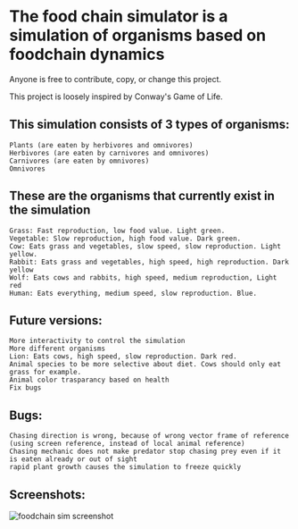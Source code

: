 # The food chain simulator is a simulation of organisms based on foodchain dynamics

Anyone is free to contribute, copy, or change this project.

This project is loosely inspired by Conway's Game of Life.

## This simulation consists of 3 types of organisms:

    Plants (are eaten by herbivores and omnivores)
    Herbivores (are eaten by carnivores and omnivores)
    Carnivores (are eaten by omnivores)
    Omnivores

 ## These are the organisms that currently exist in the simulation

    Grass: Fast reproduction, low food value. Light green.
    Vegetable: Slow reproduction, high food value. Dark green.
    Cow: Eats grass and vegetables, slow speed, slow reproduction. Light yellow.
    Rabbit: Eats grass and vegetables, high speed, high reproduction. Dark yellow
    Wolf: Eats cows and rabbits, high speed, medium reproduction, Light red
    Human: Eats everything, medium speed, slow reproduction. Blue.

## Future versions:

    More interactivity to control the simulation
    More different organisms
    Lion: Eats cows, high speed, slow reproduction. Dark red.
    Animal species to be more selective about diet. Cows should only eat grass for example.
    Animal color trasparancy based on health
    Fix bugs

## Bugs:

    Chasing direction is wrong, because of wrong vector frame of reference (using screen reference, instead of local animal reference)
    Chasing mechanic does not make predator stop chasing prey even if it is eaten already or out of sight
    rapid plant growth causes the simulation to freeze quickly
    
## Screenshots:

![foodchain sim screenshot](/screenshot.png?raw=true)

